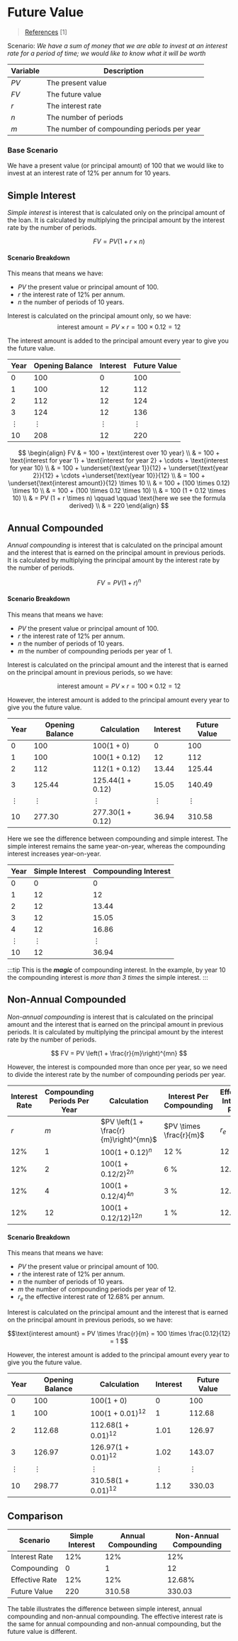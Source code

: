 # Future Value

> [References](/references) [1]

Scenario: *We have a sum of money that we are able to invest at an interest rate
for a period of time; we would like to know what it will be worth*

| Variable | Description                                |
|----------|--------------------------------------------|
| $PV$     | The present value                          |
| $FV$     | The future value                           |
| $r$      | The interest rate                          |
| $n$      | The number of periods                      |
| $m$      | The number of compounding periods per year |

### Base Scenario

We have a present value (or principal amount) of 100 that we would like to
invest at an interest rate of 12% per annum for 10 years.

## Simple Interest

*Simple interest* is interest that is calculated only on the principal amount
of the loan. It is calculated by multiplying the principal amount by the
interest rate by the number of periods.

$$
FV = PV \left(1 + r \times n\right)
$$

#### Scenario Breakdown

This means that means we have:

- $PV$ the present value or principal amount of 100.
- $r$ the interest rate of 12% per annum.
- $n$ the number of periods of 10 years.

Interest is calculated on the principal amount only, so we have:
$$\text{interest amount} = PV \times r = 100 \times 0.12 = 12 $$

The interest amount is added to the principal amount every year to give you the
future value.

| Year     | Opening Balance | Interest | Future Value |
|----------|-----------------|----------|--------------|
| 0        | 100             | 0        | 100          |
| 1        | 100             | 12       | 112          |
| 2        | 112             | 12       | 124          |
| 3        | 124             | 12       | 136          |
| $\vdots$ | $\vdots$        | $\vdots$ | $\vdots$     |
| 10       | 208             | 12       | 220          |

$$
\begin{align}
FV & = 100 + \text{interest over 10 year} \\
& = 100 + \text{interest for year 1} + \text{interest for year 2} + \cdots + \text{interest for year 10} \\
& = 100 + \underset{\text{year 1}}{12} + \underset{\text{year 2}}{12} + \cdots +\underset{\text{year 10}}{12} \\
& = 100 + \underset{\text{interest amount}}{12} \times 10 \\
& = 100 + (100 \times 0.12) \times 10 \\
& = 100 + (100 \times 0.12 \times 10) \\
& = 100 (1 + 0.12 \times 10) \\
& = PV (1 + r \times n) \qquad \qquad \text{here we see the formula derived} \\
& = 220
\end{align}
$$

## Annual Compounded

*Annual compounding* is interest that is calculated on the principal amount and
the interest that is earned on the principal amount in previous periods. It is
calculated by multiplying the principal amount by the interest rate by the
number of periods.

$$
FV = PV \left(1 + r\right)^n
$$

#### Scenario Breakdown

This means that means we have:

- $PV$ the present value or principal amount of 100.
- $r$ the interest rate of 12% per annum.
- $n$ the number of periods of 10 years.
- $m$ the number of compounding periods per year of 1.

Interest is calculated on the principal amount and the interest that is earned
on the principal amount in previous periods, so we have:

$$\text{interest amount} = PV \times r = 100 \times 0.12 = 12 $$

However, the interest amount is added to the principal amount every year to give
you the future value.

| Year     | Opening Balance | Calculation        | Interest | Future Value |
|----------|-----------------|--------------------|----------|--------------|
| 0        | 100             | $100(1 + 0)$       | 0        | 100          |
| 1        | 100             | $100(1 + 0.12)$    | 12       | 112          |
| 2        | 112             | $112(1 + 0.12)$    | 13.44    | 125.44       |
| 3        | 125.44          | $125.44(1 + 0.12)$ | 15.05    | 140.49       |
| $\vdots$ | $\vdots$        | $\vdots$           | $\vdots$ | $\vdots$     |
| 10       | 277.30          | $277.30(1 + 0.12)$ | 36.94    | 310.58       |

Here we see the difference between compounding and simple interest. The
simple interest remains the same year-on-year, whereas the compounding interest
increases year-on-year.

| Year     | Simple Interest | Compounding Interest |
|----------|-----------------|----------------------|
| 0        | 0               | 0                    |
| 1        | 12              | 12                   |
| 2        | 12              | 13.44                |
| 3        | 12              | 15.05                |
| 4        | 12              | 16.86                |
| $\vdots$ | $\vdots$        | $\vdots$             |
| 10       | 12              | 36.94                |

:::tip
This is the ***magic*** of compounding interest. In the example, by year 10 the
compounding interest is *more than 3 times* the simple interest.
:::

## Non-Annual Compounded

*Non-annual compounding* is interest that is calculated on the principal amount
and the interest that is earned on the principal amount in previous periods. It
is calculated by multiplying the principal amount by the interest rate by the
number of periods.

$$
FV = PV \left(1 + \frac{r}{m}\right)^{mn}
$$

However, the interest is compounded more than once per year, so we need to
divide the interest rate by the number of compounding periods per year.

| Interest Rate | Compounding Periods Per Year | Calculation                            | Interest Per Compounding | Effective Interest Rate |
|---------------|------------------------------|----------------------------------------|--------------------------|-------------------------|
| $r$           | $m$                          | $PV \left(1 + \frac{r}{m}\right)^{mn}$ | $PV \times \frac{r}{m}$  | $r_e$                   |
| 12%           | 1                            | $100(1 + 0.12)^n$                      | 12 %                     | 12 %                    |
| 12%           | 2                            | $100(1 + 0.12/2)^{2n}$                 | 6 %                      | 12.36 %                 |
| 12%           | 4                            | $100(1 + 0.12/4)^{4n}$                 | 3 %                      | 12.55 %                 |
| 12%           | 12                           | $100(1 + 0.12/12)^{12n}$               | 1 %                      | 12.68 %                 |

#### Scenario Breakdown

This means that means we have:

- $PV$ the present value or principal amount of 100.
- $r$ the interest rate of 12% per annum.
- $n$ the number of periods of 10 years.
- $m$ the number of compounding periods per year of 12.
- $r_e$ the effective interest rate of 12.68% per annum.

Interest is calculated on the principal amount and the interest that is earned
on the principal amount in previous periods, so we have:

$$\text{interest amount} = PV \times \frac{r}{m} = 100 \times \frac{0.12}{12} = 1 $$

However, the interest amount is added to the principal amount every year to give
you the future value.

| Year     | Opening Balance | Calculation             | Interest | Future Value |
|----------|-----------------|-------------------------|----------|--------------|
| 0        | 100             | $100(1 + 0)$            | 0        | 100          |
| 1        | 100             | $100(1 + 0.01)^{12}$    | 1        | 112.68       |
| 2        | 112.68          | $112.68(1 + 0.01)^{12}$ | 1.01     | 126.97       |
| 3        | 126.97          | $126.97(1 + 0.01)^{12}$ | 1.02     | 143.07       |
| $\vdots$ | $\vdots$        | $\vdots$                | $\vdots$ | $\vdots$     |
| 10       | 298.77          | $310.58(1 + 0.01)^{12}$ | 1.12     | 330.03       |

## Comparison

| Scenario         | Simple Interest | Annual Compounding | Non-Annual Compounding |
|------------------|-----------------|--------------------|------------------------|
| Interest Rate    | 12%             | 12%                | 12%                    |
| Compounding      | 0               | 1                  | 12                     |
| Effective Rate   | 12%             | 12%                | 12.68%                 |
| Future Value     | 220             | 310.58             | 330.03                 |

The table illustrates the difference between simple interest, annual compounding
and non-annual compounding. The effective interest rate is the same for annual
compounding and non-annual compounding, but the future value is different.
